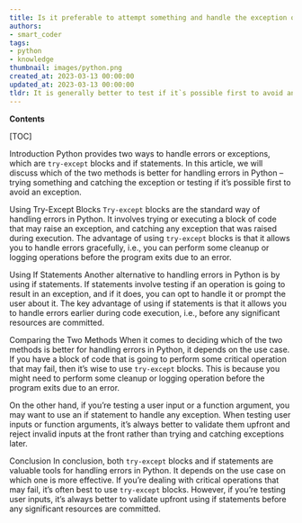 ```yaml
---
title: Is it preferable to attempt something and handle the exception or verify its feasibility beforehand to dodge an exception?
authors:
- smart_coder
tags:
- python
- knowledge
thumbnail: images/python.png
created_at: 2023-03-13 00:00:00
updated_at: 2023-03-13 00:00:00
tldr: It is generally better to test if it`s possible first to avoid an exception in Python, rather than catching the exception after trying something.
---
```


**Contents**

[TOC]

Introduction
Python provides two ways to handle errors or exceptions, which are `try-except` blocks and if statements. In this article, we will discuss which of the two methods is better for handling errors in Python – trying something and catching the exception or testing if it’s possible first to avoid an exception.

Using Try-Except Blocks
`Try-except` blocks are the standard way of handling errors in Python. It involves trying or executing a block of code that may raise an exception, and catching any exception that was raised during execution. The advantage of using `try-except` blocks is that it allows you to handle errors gracefully, i.e., you can perform some cleanup or logging operations before the program exits due to an error.

Using If Statements
Another alternative to handling errors in Python is by using if statements. If statements involve testing if an operation is going to result in an exception, and if it does, you can opt to handle it or prompt the user about it. The key advantage of using if statements is that it allows you to handle errors earlier during code execution, i.e., before any significant resources are committed.

Comparing the Two Methods
When it comes to deciding which of the two methods is better for handling errors in Python, it depends on the use case. If you have a block of code that is going to perform some critical operation that may fail, then it’s wise to use `try-except` blocks. This is because you might need to perform some cleanup or logging operation before the program exits due to an error.

On the other hand, if you’re testing a user input or a function argument, you may want to use an if statement to handle any exception. When testing user inputs or function arguments, it’s always better to validate them upfront and reject invalid inputs at the front rather than trying and catching exceptions later.

Conclusion
In conclusion, both `try-except` blocks and if statements are valuable tools for handling errors in Python. It depends on the use case on which one is more effective. If you’re dealing with critical operations that may fail, it’s often best to use `try-except` blocks. However, if you’re testing user inputs, it’s always better to validate upfront using if statements before any significant resources are committed.
